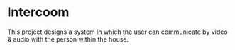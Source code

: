 # Intercoom
This project designs a system in which the user can communicate by video &amp; audio with the person within the house.
